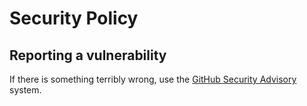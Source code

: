 # Security Policy

## Reporting a vulnerability

If there is something terribly wrong, use the [GitHub Security Advisory](https://github.com/LeoDog896/scannable/security/advisories) system.
